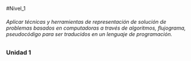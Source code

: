 #Nivel_1 

###### Aplicar técnicas y herramientas de representación de solución de problemas basados en computadoras a través de algoritmos, flujograma, pseudocódigo para ser traducidos en un lenguaje de programación.

### Unidad 1


